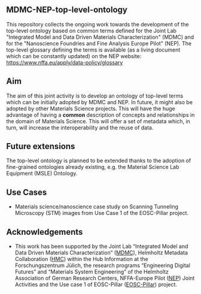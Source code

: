 ## MDMC-NEP-top-level-ontology

This repository collects the ongoing work towards the development of the top-level ontology based on common terms defined for the Joint Lab 
"Integrated Model and Data Driven Materials Characterization" (MDMC) and for the "Nanoscience Foundries and Fine Analysis Europe Pilot" (NEP).
The top-level glossary defining the terms is available (as a living document which can be constantly updated) on the NEP website: https://www.nffa.eu/apply/data-policy/glossary

## Aim

The aim of this joint activity is to develop an ontology of top-level terms which can be initially adopted by MDMC and NEP. 
In future, it might also be adopted by other Materials Science projects. 
This will have the huge advantage of having a **common** description of concepts and relationships in the domain of Materials Science. 
This will offer a set of metadata which, in turn, will increase the interoperability and the reuse of data.

## Future extensions

The top-level ontology is planned to be extended thanks to the adoption of fine-grained ontologies already existing, 
e.g. the Material Science Lab Equipment (MSLE) Ontology. 

## Use Cases

* Materials science/nanoscience case study on Scanning Tunneling Microscopy (STM) images from Use Case 1 of the EOSC-Pillar project.

## Acknowledgements

* This work has been supported by the Joint Lab “Integrated Model and Data Driven Materials Characterization” ([MDMC](https://jl-mdmc-helmholtz.de)), Helmholtz Metadata Collaboration ([HMC](https://helmholtz-metadaten.de/en)) within the Hub Information at the Forschungszentrum Jülich, the research programs “Engineering Digital Futures” and “Materials System Engineering” of the Helmholtz Association of German Research Centers, NFFA-Europe Pilot ([NEP](https://www.nffa.eu)) Joint Activities and the Use case 1 of EOSC-Pillar ([EOSC-Pillar](https://www.eosc-pillar.eu/)) project. 

